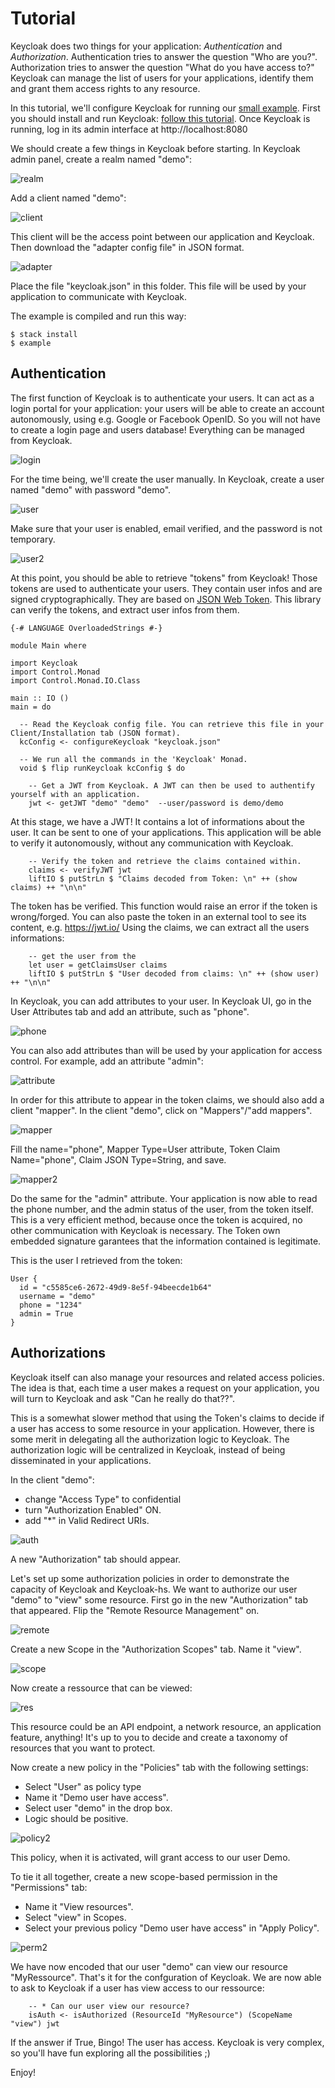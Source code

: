 Tutorial
========

Keycloak does two things for your application: *Authentication* and *Authorization*. Authentication tries to answer the question "Who are you?".
Authorization tries to answer the question "What do you have access to?"
Keycloak can manage the list of users for your applications, identify them and grant them access rights to any resource.

In this tutorial, we'll configure Keycloak for running our [small example](../examples/Main.hs).
First you should install and run Keycloak: [follow this tutorial](https://www.keycloak.org/docs/latest/getting_started/index.html).
Once Keycloak is running, log in its admin interface at http://localhost:8080

We should create a few things in Keycloak before starting.
In Keycloak admin panel, create a realm named "demo":

![realm](img/realm.png)

Add a client named "demo":

![client](img/client.png)

This client will be the access point between our application and Keycloak.
Then download the "adapter config file" in JSON format.

![adapter](img/adapter.png)

Place the file "keycloak.json" in this folder. This file will be used by your application to communicate with Keycloak.

The example is compiled and run this way:
```
$ stack install
$ example
```

Authentication
--------------

The first function of Keycloak is to authenticate your users.
It can act as a login portal for your application: your users will be able to create an account autonomously, using e.g. Google or Facebook OpenID.
So you will not have to create a login page and users database! Everything can be managed from Keycloak.

![login](img/login.png)

For the time being, we'll create the user manually.
In Keycloak, create a user named "demo" with password "demo".

![user](img/user.png)

Make sure that your user is enabled, email verified, and the password is not temporary.

![user2](img/user2.png)

At this point, you should be able to retrieve "tokens" from Keycloak!
Those tokens are used to authenticate your users. They contain user infos and are signed cryptographically.
They are based on [JSON Web Token](https://jwt.io/).
This library can verify the tokens, and extract user infos from them.

```
{-# LANGUAGE OverloadedStrings #-}

module Main where

import Keycloak
import Control.Monad
import Control.Monad.IO.Class

main :: IO ()
main = do

  -- Read the Keycloak config file. You can retrieve this file in your Client/Installation tab (JSON format).
  kcConfig <- configureKeycloak "keycloak.json"

  -- We run all the commands in the 'Keycloak' Monad.
  void $ flip runKeycloak kcConfig $ do
  
    -- Get a JWT from Keycloak. A JWT can then be used to authentify yourself with an application.
    jwt <- getJWT "demo" "demo"  --user/password is demo/demo 
```    

At this stage, we have a JWT! It contains a lot of informations about the user.
It can be sent to one of your applications. 
This application will be able to verify it autonomously, without any communication with Keycloak.

```
    -- Verify the token and retrieve the claims contained within.
    claims <- verifyJWT jwt
    liftIO $ putStrLn $ "Claims decoded from Token: \n" ++ (show claims) ++ "\n\n"
```

The token has be verified. This function would raise an error if the token is wrong/forged. 
You can also paste the token in an external tool to see its content, e.g. https://jwt.io/
Using the claims, we can extract all the users informations:

```
    -- get the user from the 
    let user = getClaimsUser claims
    liftIO $ putStrLn $ "User decoded from claims: \n" ++ (show user) ++ "\n\n"
```

In Keycloak, you can add attributes to your user. In Keycloak UI, go in the User Attributes tab and add an attribute, such as "phone".

![phone](img/phone.png)

You can also add attributes than will be used by your application for access control.
For example, add an attribute "admin":

![attribute](img/attribute.png)

In order for this attribute to appear in the token claims, we should also add a client "mapper".
In the client "demo", click on "Mappers"/"add mappers".

![mapper](img/mapper.png)

Fill the name="phone", Mapper Type=User attribute, Token Claim Name="phone", Claim JSON Type=String, and save.

![mapper2](img/mapper2.png)

Do the same for the "admin" attribute.
Your application is now able to read the phone number, and the admin status of the user, from the token itself.
This is a very efficient method, because once the token is acquired, no other communication with Keycloak is necessary.
The Token own embedded signature garantees that the information contained is legitimate.

This is the user I retrieved from the token:
```
User {
  id = "c5585ce6-2672-49d9-8e5f-94beecde1b64"
  username = "demo"
  phone = "1234"
  admin = True
}
```

Authorizations
--------------

Keycloak itself can also manage your resources and related access policies.
The idea is that, each time a user makes a request on your application, you will turn to Keycloak and ask "Can he really do that??".

This is a somewhat slower method that using the Token's claims to decide if a user has access to some resource in your application.
However, there is some merit in delegating all the authorization logic to Keycloak. 
The authorization logic will be centralized in Keycloak, instead of being disseminated in your applications.

In the client "demo":
- change "Access Type" to confidential
- turn "Authorization Enabled" ON.
- add "*" in Valid Redirect URIs.

![auth](img/auth.png)

A new "Authorization" tab should appear.

Let's set up some authorization policies in order to demonstrate the capacity of Keycloak and Keycloak-hs.
We want to authorize our user "demo" to "view" some resource.
First go in the new "Authorization" tab that appeared.
Flip the "Remote Resource Management" on.

![remote](img/remote.png)

Create a new Scope in the "Authorization Scopes" tab. Name it "view".

![scope](img/scope.png)

Now create a ressource that can be viewed:

![res](img/res.png)

This resource could be an API endpoint, a network resource, an application feature, anything! 
It's up to you to decide and create a taxonomy of resources that you want to protect.

Now create a new policy in the "Policies" tab with the following settings:
- Select "User" as policy type
- Name it "Demo user have access".
- Select user "demo" in the drop box.
- Logic should be positive.

![policy2](img/policy2.png)

This policy, when it is activated, will grant access to our user Demo.

To tie it all together, create a new scope-based permission in the "Permissions" tab:
- Name it "View resources".
- Select "view" in Scopes.
- Select your previous policy "Demo user have access" in "Apply Policy".

![perm2](img/perm2.png)

We have now encoded that our user "demo" can view our resource "MyRessource".
That's it for the confguration of Keycloak.
We are now able to ask to Keycloak if a user has view access to our ressource:

```
    -- * Can our user view our resource?
    isAuth <- isAuthorized (ResourceId "MyResource") (ScopeName "view") jwt
```

If the answer if True, Bingo! The user has access.
Keycloak is very complex, so you'll have fun exploring all the possibilities ;)

Enjoy!
